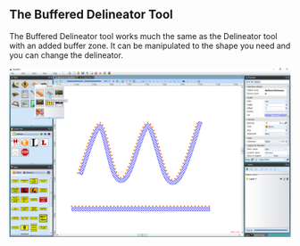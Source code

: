 ## The Buffered Delineator Tool 

The Buffered Delineator tool works much the same as the Delineator tool with an added buffer zone. It can be manipulated to the shape you need and you can change the delineator.

![The_Buffered_Delineator](./assets/The_Buffered_Delineator.png)